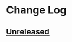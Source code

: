 # Change Log

## [Unreleased]

[Unreleased]: https://github.com/sounisi5011/glob-replacer/compare/v0.0.0...master
